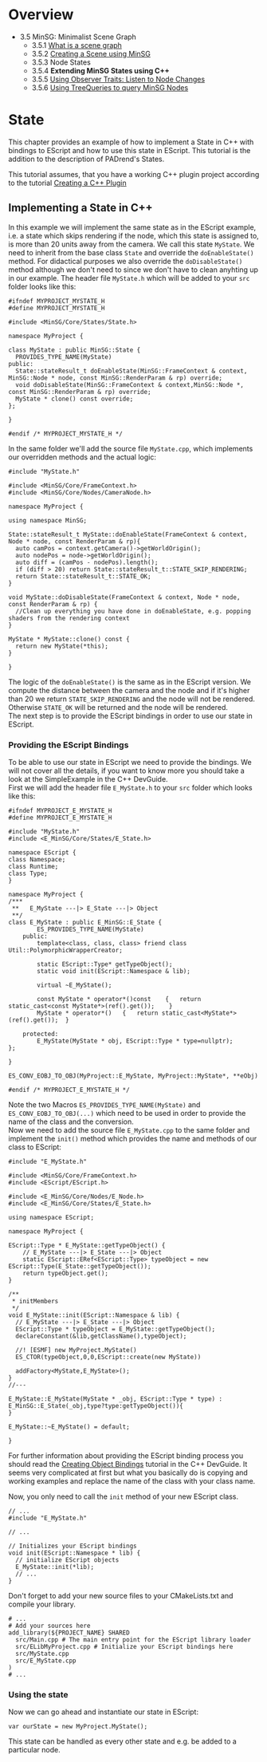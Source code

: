 <!------------------------------------------------------------------------------------------------
This work is licensed under the Creative Commons Attribution-ShareAlike 4.0 International License.
 To view a copy of this license, visit http://creativecommons.org/licenses/by-sa/4.0/.
 Author: Stanislaw Eppinger (eppinger@mail.uni-paderborn.de)
 PADrend Version 1.0.0
------------------------------------------------------------------------------------------------->
<!---BEGINN_INDEXSECTION--->
<!---Automaticly generated section. Do not edit!!!--->
# Overview
* 3.5 MinSG: Minimalist Scene Graph
    * 3.5.1 [What is a scene graph](../../../3_Development_Guide/5_MinSG:_Minimalist_Scene_Graph/1_What_is_a_scene_graph.md)
    * 3.5.2 [Creating a Scene using MinSG](../../../3_Development_Guide/5_MinSG:_Minimalist_Scene_Graph/2_Creating_a_Scene_using_MinSG/Creating_a_Scene_using_MinSG.md)
    * 3.5.3 Node States
    * 3.5.4 **Extending MinSG States using C++**
    * 3.5.5 [Using Observer Traits: Listen to Node Changes](../../../3_Development_Guide/5_MinSG:_Minimalist_Scene_Graph/5_Using_Observer_Traits:_Listen_to_Node_Changes.md)
    * 3.5.6 [Using TreeQueries to query MinSG Nodes](../../../3_Development_Guide/5_MinSG:_Minimalist_Scene_Graph/6_Using_TreeQueries_to_query_MinSG_Nodes/Using_TreeQueries_to_query_MinSG_Nodes.md)
<!---END_INDEXSECTION--->

# State

This chapter provides an example of how to implement a State in C++ with bindings to EScript and how to use this state in EScript. This tutorial is the addition to the description of PADrend's States. 

This tutorial assumes, that you have a working C++ plugin project according to the tutorial [Creating a C++ Plugin](../../../3_Development_Guide/2_C++/1_Creating_a_C++_Plugin/Creating_a_C++_Plugin.md)

## Implementing a State in C++

In this example we will implement the same state as in the EScript example, i.e. a state which skips rendering if the node, which this state is assigned to, is more than 20 units away from the camera. We call this state `MyState`. We need to inherit from the base class `State` and override the `doEnableState()` method. For didactical purposes we also override the `doDisableState()` method although we don't need to since we don't have to clean anyhting up in our example. The header file `MyState.h` which will be added to your `src` folder looks like this: 

<!---INCLUDE src=files/MyState.h, start=7, end=24--->
<!---BEGINN_CODESECTION--->
<!---Automaticly generated section. Do not edit!!!--->
    #ifndef MYPROJECT_MYSTATE_H
    #define MYPROJECT_MYSTATE_H
    
    #include <MinSG/Core/States/State.h>
    
    namespace MyProject {
    
    class MyState : public MinSG::State {
      PROVIDES_TYPE_NAME(MyState)
    public:
      State::stateResult_t doEnableState(MinSG::FrameContext & context, MinSG::Node * node, const MinSG::RenderParam & rp) override;
      void doDisableState(MinSG::FrameContext & context,MinSG::Node *, const MinSG::RenderParam & rp) override;
      MyState * clone() const override;
    };
    
    }
    
    #endif /* MYPROJECT_MYSTATE_H */
<!---END_CODESECTION--->

In the same folder we'll add the source file `MyState.cpp`, which implements our overridden methods and the actual logic:

<!---INCLUDE src=files/MyState.cpp, start=7, end=32--->
<!---BEGINN_CODESECTION--->
<!---Automaticly generated section. Do not edit!!!--->
    #include "MyState.h"
    
    #include <MinSG/Core/FrameContext.h>
    #include <MinSG/Core/Nodes/CameraNode.h>
    
    namespace MyProject {
    
    using namespace MinSG;
      
    State::stateResult_t MyState::doEnableState(FrameContext & context, Node * node, const RenderParam & rp){
      auto camPos = context.getCamera()->getWorldOrigin();
      auto nodePos = node->getWorldOrigin();
      auto diff = (camPos - nodePos).length();
      if (diff > 20) return State::stateResult_t::STATE_SKIP_RENDERING;
      return State::stateResult_t::STATE_OK;
    }
    
    void MyState::doDisableState(FrameContext & context, Node * node, const RenderParam & rp) {
      //Clean up everything you have done in doEnableState, e.g. popping shaders from the rendering context
    }
    
    MyState * MyState::clone() const {
      return new MyState(*this);
    }
    
    }
<!---END_CODESECTION--->

The logic of the `doEnableState()` is the same as in the EScript version. We compute the distance between the camera and the node and if it's higher than 20 we return `STATE_SKIP_RENDERING` and the node will not be rendered. Otherwise `STATE_OK` will be returned and the node will be rendered.  
The next step is to provide the EScript bindings in order to use our state in EScript.

### Providing the EScript Bindings

To be able to use our state in EScript we need to provide the bindings. We will not cover all the details, if you want to know more you should take a look at the SimpleExample in the C++ DevGuide.  
First we will add the header file `E_MyState.h` to your `src` folder which looks like this: 

<!---INCLUDE src=files/E_MyState.h, start=7, end=44--->
<!---BEGINN_CODESECTION--->
<!---Automaticly generated section. Do not edit!!!--->
    #ifndef MYPROJECT_E_MYSTATE_H
    #define MYPROJECT_E_MYSTATE_H
    
    #include "MyState.h"
    #include <E_MinSG/Core/States/E_State.h>
    
    namespace EScript {
    class Namespace;
    class Runtime;
    class Type;
    }
    
    namespace MyProject {
    /***
     **   E_MyState ---|> E_State ---|> Object
     **/
    class E_MyState : public E_MinSG::E_State {
            ES_PROVIDES_TYPE_NAME(MyState)
        public:
            template<class, class, class> friend class Util::PolymorphicWrapperCreator;
    
            static EScript::Type* getTypeObject();
            static void init(EScript::Namespace & lib);
    
            virtual ~E_MyState();
    
            const MyState * operator*()const	{	return static_cast<const MyState*>(ref().get());	}
            MyState * operator*()	{	return static_cast<MyState*>(ref().get());	}
    
        protected:
            E_MyState(MyState * obj, EScript::Type * type=nullptr);
    };
    
    }
    
    ES_CONV_EOBJ_TO_OBJ(MyProject::E_MyState, MyProject::MyState*, **eObj)
    
    #endif /* MYPROJECT_E_MYSTATE_H */
<!---END_CODESECTION--->

Note the two Macros `ES_PROVIDES_TYPE_NAME(MyState)` and `ES_CONV_EOBJ_TO_OBJ(...)` which need to be used in order to provide the name of the class and the conversion.  
Now we need to add the source file `E_MyState.cpp` to the same folder and implement the `init()` method which provides the name and methods of our class to EScript:

<!---INCLUDE src=files/E_MyState.cpp, start=7, end=45--->
<!---BEGINN_CODESECTION--->
<!---Automaticly generated section. Do not edit!!!--->
    #include "E_MyState.h"
    
    #include <MinSG/Core/FrameContext.h>
    #include <EScript/EScript.h>
    
    #include <E_MinSG/Core/Nodes/E_Node.h>
    #include <E_MinSG/Core/States/E_State.h>
    
    using namespace EScript;
    
    namespace MyProject {
      
    EScript::Type * E_MyState::getTypeObject() {
        // E_MyState ---|> E_State ---|> Object
        static EScript::ERef<EScript::Type> typeObject = new EScript::Type(E_State::getTypeObject());
        return typeObject.get();
    }
    
    /**
     * initMembers
     */
    void E_MyState::init(EScript::Namespace & lib) {
      // E_MyState ---|> E_State ---|> Object
      EScript::Type * typeObject = E_MyState::getTypeObject();
      declareConstant(&lib,getClassName(),typeObject);
      
      //! [ESMF] new MyProject.MyState()
      ES_CTOR(typeObject,0,0,EScript::create(new MyState))
    
      addFactory<MyState,E_MyState>();
    }
    //---
    
    E_MyState::E_MyState(MyState * _obj, EScript::Type * type) : E_MinSG::E_State(_obj,type?type:getTypeObject()){
    }
    
    E_MyState::~E_MyState() = default;
    
    }
<!---END_CODESECTION--->

For further information about providing the EScript binding process you should read the [Creating Object Bindings](../../../3_Development_Guide/2_C++/3_Creating_Object_Bindings/Creating_Object_Bindings.md) tutorial in the C++ DevGuide. It seems very complicated at first but what you basically do is copying and working examples and replace the name of the class with your class name.

Now, you only need to call the `init` method of your new EScript class. 
```
// ...
#include "E_MyState.h"

// ...

// Initializes your EScript bindings
void init(EScript::Namespace * lib) {
  // initialize EScript objects	
  E_MyState::init(*lib);
  // ...
}
```

Don't forget to add your new source files to your CMakeLists.txt and compile your library.
```
# ...
# Add your sources here
add_library(${PROJECT_NAME} SHARED 
  src/Main.cpp # The main entry point for the EScript library loader
  src/ELibMyProject.cpp # Initialize your EScript bindings here
  src/MyState.cpp
  src/E_MyState.cpp
)
# ...
```

### Using the state

Now we can go ahead and instantiate our state in EScript:

```
var ourState = new MyProject.MyState();
```

This state can be handled as every other state and e.g. be added to a particular node.


